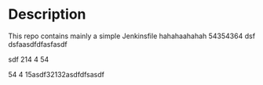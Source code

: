# Description

This repo contains mainly a simple Jenkinsfile
hahahaahahah
54354364
dsf
dsfaasdfdfasfasdf

sdf
214
4
54

54
4
15asdf32132asdfdfsasdf
